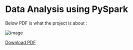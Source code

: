 # Data Analysis using PySpark

Below PDF is what the project is about :

![image](https://user-images.githubusercontent.com/58618233/198526239-ce1b0e2c-ce09-49a8-9033-5228d47acdea.png)

<a href="https://raw.githubusercontent.com/abhinit21/Data-Analysis-PySpark/blob/main/Assignment%20PySpark.pdf">Download PDF</a>
